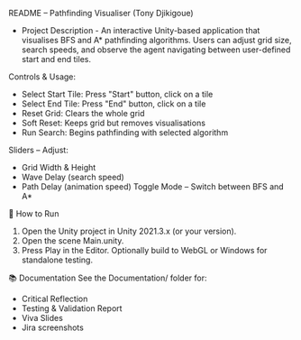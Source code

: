 README – Pathfinding Visualiser (Tony Djikigoue)

- Project Description - 
An interactive Unity-based application that visualises BFS and A* pathfinding algorithms. Users can adjust grid size, search speeds, and observe the agent navigating between user-defined start and end tiles.

Controls & Usage:
- Select Start Tile: Press "Start" button, click on a tile
- Select End Tile: Press "End" button, click on a tile
- Reset Grid: Clears the whole grid
- Soft Reset: Keeps grid but removes visualisations
- Run Search: Begins pathfinding with selected algorithm

Sliders – Adjust:
- Grid Width & Height
- Wave Delay (search speed)
- Path Delay (animation speed)
Toggle Mode – Switch between BFS and A*

💾 How to Run
1) Open the Unity project in Unity 2021.3.x (or your version).
2) Open the scene Main.unity.
3) Press Play in the Editor.
Optionally build to WebGL or Windows for standalone testing.

📚 Documentation
See the Documentation/ folder for:
- Critical Reflection
- Testing & Validation Report
- Viva Slides
- Jira screenshots

